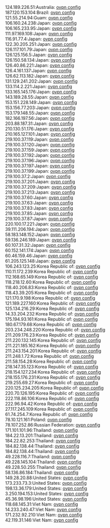 124.189.226.51:Australia: [ovpn config](vpn/124_189_226_51.ovpn)  
187.120.153.104:Brazil: [ovpn config](vpn/187_120_153_104.ovpn)  
121.55.214.94:Guam: [ovpn config](vpn/121_55_214_94.ovpn)  
106.160.24.238:Japan: [ovpn config](vpn/106_160_24_238.ovpn)  
106.165.233.95:Japan: [ovpn config](vpn/106_165_233_95.ovpn)  
111.97.169.108:Japan: [ovpn config](vpn/111_97_169_108.ovpn)  
116.91.77.4:Japan: [ovpn config](vpn/116_91_77_4.ovpn)  
122.30.205.251:Japan: [ovpn config](vpn/122_30_205_251.ovpn)  
126.117.101.79:Japan: [ovpn config](vpn/126_117_101_79.ovpn)  
126.125.156.5:Japan: [ovpn config](vpn/126_125_156_5.ovpn)  
126.150.58.134:Japan: [ovpn config](vpn/126_150_58_134.ovpn)  
126.40.86.221:Japan: [ovpn config](vpn/126_40_86_221.ovpn)  
126.4.161.137:Japan: [ovpn config](vpn/126_4_161_137.ovpn)  
126.62.113.182:Japan: [ovpn config](vpn/126_62_113_182.ovpn)  
131.129.241.202:Japan: [ovpn config](vpn/131_129_241_202.ovpn)  
133.114.2.221:Japan: [ovpn config](vpn/133_114_2_221.ovpn)  
133.165.145.176:Japan: [ovpn config](vpn/133_165_145_176.ovpn)  
143.189.28.55:Japan: [ovpn config](vpn/143_189_28_55.ovpn)  
153.151.228.149:Japan: [ovpn config](vpn/153_151_228_149.ovpn)  
153.156.77.203:Japan: [ovpn config](vpn/153_156_77_203.ovpn)  
153.179.148.55:Japan: [ovpn config](vpn/153_179_148_55.ovpn)  
182.166.197.56:Japan: [ovpn config](vpn/182_166_197_56.ovpn)  
203.88.187.31:Japan: [ovpn config](vpn/203_88_187_31.ovpn)  
210.130.51.176:Japan: [ovpn config](vpn/210_130_51_176.ovpn)  
210.165.127.101:Japan: [ovpn config](vpn/210_165_127_101.ovpn)  
219.100.37.119:Japan: [ovpn config](vpn/219_100_37_119.ovpn)  
219.100.37.120:Japan: [ovpn config](vpn/219_100_37_120.ovpn)  
219.100.37.159:Japan: [ovpn config](vpn/219_100_37_159.ovpn)  
219.100.37.192:Japan: [ovpn config](vpn/219_100_37_192.ovpn)  
219.100.37.196:Japan: [ovpn config](vpn/219_100_37_196.ovpn)  
219.100.37.197:Japan: [ovpn config](vpn/219_100_37_197.ovpn)  
219.100.37.199:Japan: [ovpn config](vpn/219_100_37_199.ovpn)  
219.100.37.2:Japan: [ovpn config](vpn/219_100_37_2.ovpn)  
219.100.37.201:Japan: [ovpn config](vpn/219_100_37_201.ovpn)  
219.100.37.209:Japan: [ovpn config](vpn/219_100_37_209.ovpn)  
219.100.37.213:Japan: [ovpn config](vpn/219_100_37_213.ovpn)  
219.100.37.60:Japan: [ovpn config](vpn/219_100_37_60.ovpn)  
219.100.37.63:Japan: [ovpn config](vpn/219_100_37_63.ovpn)  
219.100.37.83:Japan: [ovpn config](vpn/219_100_37_83.ovpn)  
219.100.37.85:Japan: [ovpn config](vpn/219_100_37_85.ovpn)  
219.100.37.87:Japan: [ovpn config](vpn/219_100_37_87.ovpn)  
220.100.17.221:Japan: [ovpn config](vpn/220_100_17_221.ovpn)  
39.111.206.194:Japan: [ovpn config](vpn/39_111_206_194.ovpn)  
58.183.148.152:Japan: [ovpn config](vpn/58_183_148_152.ovpn)  
59.136.246.189:Japan: [ovpn config](vpn/59_136_246_189.ovpn)  
60.107.31.32:Japan: [ovpn config](vpn/60_107_31_32.ovpn)  
60.152.141.174:Japan: [ovpn config](vpn/60_152_141_174.ovpn)  
60.46.159.46:Japan: [ovpn config](vpn/60_46_159_46.ovpn)  
61.205.125.148:Japan: [ovpn config](vpn/61_205_125_148.ovpn)  
106.243.123.25:Korea Republic of: [ovpn config](vpn/106_243_123_25.ovpn)  
110.11.172.239:Korea Republic of: [ovpn config](vpn/110_11_172_239.ovpn)  
112.168.65.149:Korea Republic of: [ovpn config](vpn/112_168_65_149.ovpn)  
118.218.12.60:Korea Republic of: [ovpn config](vpn/118_218_12_60.ovpn)  
118.40.206.83:Korea Republic of: [ovpn config](vpn/118_40_206_83.ovpn)  
118.43.39.205:Korea Republic of: [ovpn config](vpn/118_43_39_205.ovpn)  
121.170.9.198:Korea Republic of: [ovpn config](vpn/121_170_9_198.ovpn)  
121.189.227.160:Korea Republic of: [ovpn config](vpn/121_189_227_160.ovpn)  
125.134.216.29:Korea Republic of: [ovpn config](vpn/125_134_216_29.ovpn)  
14.33.204.232:Korea Republic of: [ovpn config](vpn/14_33_204_232.ovpn)  
175.194.93.161:Korea Republic of: [ovpn config](vpn/175_194_93_161.ovpn)  
180.67.179.68:Korea Republic of: [ovpn config](vpn/180_67_179_68.ovpn)  
203.234.248.220:Korea Republic of: [ovpn config](vpn/203_234_248_220.ovpn)  
211.209.176.23:Korea Republic of: [ovpn config](vpn/211_209_176_23.ovpn)  
211.220.132.145:Korea Republic of: [ovpn config](vpn/211_220_132_145.ovpn)  
211.221.185.162:Korea Republic of: [ovpn config](vpn/211_221_185_162.ovpn)  
211.243.154.201:Korea Republic of: [ovpn config](vpn/211_243_154_201.ovpn)  
211.248.1.72:Korea Republic of: [ovpn config](vpn/211_248_1_72.ovpn)  
211.58.154.28:Korea Republic of: [ovpn config](vpn/211_58_154_28.ovpn)  
218.147.35.123:Korea Republic of: [ovpn config](vpn/218_147_35_123.ovpn)  
218.154.127.234:Korea Republic of: [ovpn config](vpn/218_154_127_234.ovpn)  
218.155.176.231:Korea Republic of: [ovpn config](vpn/218_155_176_231.ovpn)  
219.255.69.27:Korea Republic of: [ovpn config](vpn/219_255_69_27.ovpn)  
220.125.234.205:Korea Republic of: [ovpn config](vpn/220_125_234_205.ovpn)  
220.70.126.195:Korea Republic of: [ovpn config](vpn/220_70_126_195.ovpn)  
222.118.86.106:Korea Republic of: [ovpn config](vpn/222_118_86_106.ovpn)  
222.96.94.42:Korea Republic of: [ovpn config](vpn/222_96_94_42.ovpn)  
27.117.245.109:Korea Republic of: [ovpn config](vpn/27_117_245_109.ovpn)  
61.74.254.7:Korea Republic of: [ovpn config](vpn/61_74_254_7.ovpn)  
78.10.121.161:Poland: [ovpn config](vpn/78_10_121_161.ovpn)  
78.107.252.86:Russian Federation: [ovpn config](vpn/78_107_252_86.ovpn)  
171.101.101.96:Thailand: [ovpn config](vpn/171_101_101_96.ovpn)  
184.22.13.201:Thailand: [ovpn config](vpn/184_22_13_201.ovpn)  
184.22.82.253:Thailand: [ovpn config](vpn/184_22_82_253.ovpn)  
184.82.138.44:Thailand: [ovpn config](vpn/184_82_138_44.ovpn)  
184.82.138.44:Thailand: [ovpn config](vpn/184_82_138_44.ovpn)  
49.228.116.7:Thailand: [ovpn config](vpn/49_228_116_7.ovpn)  
49.228.145.104:Thailand: [ovpn config](vpn/49_228_145_104.ovpn)  
49.228.50.255:Thailand: [ovpn config](vpn/49_228_50_255.ovpn)  
58.136.86.184:Thailand: [ovpn config](vpn/58_136_86_184.ovpn)  
149.28.20.88:United States: [ovpn config](vpn/149_28_20_88.ovpn)  
173.233.73.3:United States: [ovpn config](vpn/173_233_73_3.ovpn)  
198.13.36.179:United States: [ovpn config](vpn/198_13_36_179.ovpn)  
3.250.194.153:United States: [ovpn config](vpn/3_250_194_153.ovpn)  
45.36.98.196:United States: [ovpn config](vpn/45_36_98_196.ovpn)  
118.68.145.31:Viet Nam: [ovpn config](vpn/118_68_145_31.ovpn)  
14.233.240.47:Viet Nam: [ovpn config](vpn/14_233_240_47.ovpn)  
171.232.92.210:Viet Nam: [ovpn config](vpn/171_232_92_210.ovpn)  
42.119.31.146:Viet Nam: [ovpn config](vpn/42_119_31_146.ovpn)  
